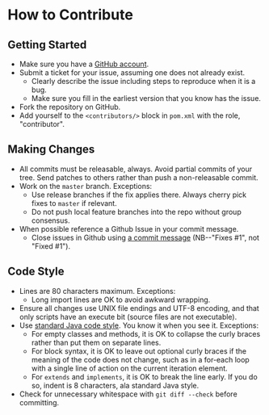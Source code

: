 # How to Contribute

## Getting Started

* Make sure you have a [GitHub account](https://github.com/signup/free).
* Submit a ticket for your issue, assuming one does not already exist.
  * Clearly describe the issue including steps to reproduce when it is a bug.
  * Make sure you fill in the earliest version that you know has the issue.
* Fork the repository on GitHub.
* Add yourself to the `<contributors/>` block in `pom.xml` with the role,
  "contributor".

## Making Changes

* All commits must be releasable, always.  Avoid partial commits of your tree.
  Send patches to others rather than push a non-releasable commit.
* Work on the `master` branch.  Exceptions:
  * Use release branches if the fix applies there.  Always cherry pick fixes
    to `master` if relevant.
  * Do not push local feature branches into the repo without group consensus.
* When possible reference a Github Issue in your commit message.
  * Close issues in Github using [a commit
  message](https://help.github.com/articles/closing-issues-via-commit-messages/)
  (NB--"Fixes #1", not "Fixed #1").

## Code Style

* Lines are 80 characters maximum.  Exceptions:
  * Long import lines are OK to avoid awkward wrapping.
* Ensure all changes use UNIX file endings and UTF-8 encoding, and that only
  scripts have an execute bit (source files are not executable).
* Use [standard Java code
  style](http://www.oracle.com/technetwork/java/codeconvtoc-136057.html).
  You know it when you see it.  Exceptions:
  * For empty classes and methods, it is OK to collapse the curly braces
    rather than put them on separate lines.
  * For block syntax, it is OK to leave out optional curly braces if the
    meaning of the code does not change, such as in a for-each loop with a
    single line of action on the current iteration element.
  * For `extends` and `implements`, it is OK to break the line early.  If you
    do so, indent is 8 characters, ala standard Java style.
* Check for unnecessary whitespace with `git diff --check` before committing.
